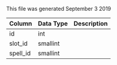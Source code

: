This file was generated September 3 2019

| Column   | Data Type | Description |
| -------- | --------- | ----------- |
| id       | int       |             |
| slot_id  | smallint  |             |
| spell_id | smallint  |             |